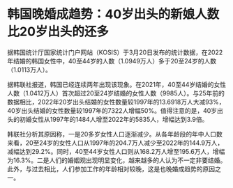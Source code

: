 # 韩国晚婚成趋势：40岁出头的新娘人数比20岁出头的还多

据韩国统计厅国家统计门户网站（KOSIS）于3月20日发布的统计数据，在2022年结婚的韩国女性中，40至44岁的人数（1.0949万人）多于20至24岁的人数（1.0113万人）。

据韩联社报道，韩国已经连续两年出现该现象。在2021年，40至44岁结婚的女性人数（1.0412万人）首次超过20至24岁结婚的女性人数（9985人）。与25年前的数据相比，2022年20岁出头结婚的女性数量较1997年的13.6918万人大减93%，40岁出头结婚的女性数量较1997年的7322人增幅50%。值得注意的是，40岁出头的初婚女性从1997年的1484人增至2022年的5835人，增幅达到3.9倍。

韩联社分析其原因称，一是20多岁女性人口逐渐减少。从各年龄段的年中人口数来看，20至24岁的女性人口从1997年的204.7万人减少至2022年的144.9万人，减幅达到29.2%。同时，40至44岁女性人口则从168.2万人增至195.6万人，增幅为16.3%。二是人们的婚姻观出现明显变化，越来越多的人认为不一定非要结婚。此外，与过去相比，人们参加工作的年龄相对较晚，这是也晚婚成趋势的原因之一。

